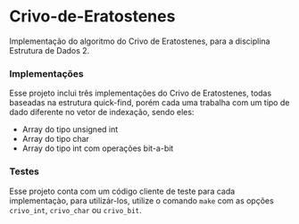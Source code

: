 # Crivo-de-Eratostenes

Implementação do algoritmo do Crivo de Eratostenes, para a disciplina Estrutura de Dados 2.

### Implementações

Esse projeto inclui três implementações do Crivo de Eratostenes, todas baseadas na estrutura quick-find, porém cada uma trabalha com um tipo de dado diferente no vetor de indexação, sendo eles:

* Array do tipo unsigned int
* Array do tipo char
* Array do tipo int com operações bit-a-bit

### Testes

Esse projeto conta com um código cliente de teste para cada implementaçào, para utilizár-los, utilize o comando `make` com as opções `crivo_int`, `crivo_char` ou `crivo_bit`.
